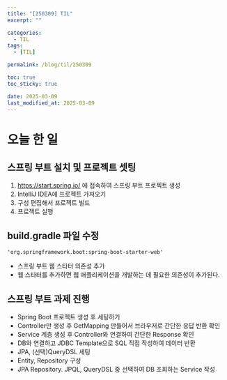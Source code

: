 ```yaml
---
title: "[250309] TIL"
excerpt: ""

categories:
  - TIL
tags:
  - [TIL]

permalink: /blog/til/250309

toc: true
toc_sticky: true

date: 2025-03-09
last_modified_at: 2025-03-09
---
```



# 오늘 한 일

## 스프링 부트 설치 및 프로젝트 셋팅
1. https://start.spring.io/ 에 접속하여 스프링 부트 프로젝트 생성
2. IntelliJ IDEA에 프로젝트 가져오기
3. 구성 편집해서 프로젝트 빌드
4. 프로젝트 실행

## build.gradle 파일 수정
```
'org.springframework.boot:spring-boot-starter-web'
```
- 스프링 부트 웹 스타터 의존성 추가
- 웹 스타터를 추가하면 웹 애플리케이션을 개발하는 데 필요한 의존성이 추가된다.


## 스프링 부트 과제 진행
- Spring Boot 프로젝트 생성 후 세팅하기
- Controller만 생성 후 GetMapping 만들어서 브라우저로 간단한 응답 반환 확인
- Service 계층 생성 후 Controller와 연결하여 간단한 Response 확인
- DB와 연결하고 JDBC Template으로 SQL 직접 작성하여 데이터 반환
- JPA, (선택)QueryDSL 세팅
- Entity, Repository 구성
- JPA Repository. JPQL, QueryDSL 중 선택하여 DB 조회하는 Service 작성